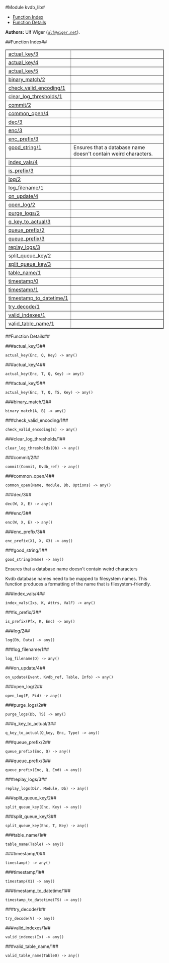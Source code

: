 

#Module kvdb_lib#
* [Function Index](#index)
* [Function Details](#functions)


__Authors:__ Ulf Wiger ([`ulf@wiger.net`](mailto:ulf@wiger.net)).<a name="index"></a>

##Function Index##


<table width="100%" border="1" cellspacing="0" cellpadding="2" summary="function index"><tr><td valign="top"><a href="#actual_key-3">actual_key/3</a></td><td></td></tr><tr><td valign="top"><a href="#actual_key-4">actual_key/4</a></td><td></td></tr><tr><td valign="top"><a href="#actual_key-5">actual_key/5</a></td><td></td></tr><tr><td valign="top"><a href="#binary_match-2">binary_match/2</a></td><td></td></tr><tr><td valign="top"><a href="#check_valid_encoding-1">check_valid_encoding/1</a></td><td></td></tr><tr><td valign="top"><a href="#clear_log_thresholds-1">clear_log_thresholds/1</a></td><td></td></tr><tr><td valign="top"><a href="#commit-2">commit/2</a></td><td></td></tr><tr><td valign="top"><a href="#common_open-4">common_open/4</a></td><td></td></tr><tr><td valign="top"><a href="#dec-3">dec/3</a></td><td></td></tr><tr><td valign="top"><a href="#enc-3">enc/3</a></td><td></td></tr><tr><td valign="top"><a href="#enc_prefix-3">enc_prefix/3</a></td><td></td></tr><tr><td valign="top"><a href="#good_string-1">good_string/1</a></td><td>Ensures that a database name doesn't contain weird characters.</td></tr><tr><td valign="top"><a href="#index_vals-4">index_vals/4</a></td><td></td></tr><tr><td valign="top"><a href="#is_prefix-3">is_prefix/3</a></td><td></td></tr><tr><td valign="top"><a href="#log-2">log/2</a></td><td></td></tr><tr><td valign="top"><a href="#log_filename-1">log_filename/1</a></td><td></td></tr><tr><td valign="top"><a href="#on_update-4">on_update/4</a></td><td></td></tr><tr><td valign="top"><a href="#open_log-2">open_log/2</a></td><td></td></tr><tr><td valign="top"><a href="#purge_logs-2">purge_logs/2</a></td><td></td></tr><tr><td valign="top"><a href="#q_key_to_actual-3">q_key_to_actual/3</a></td><td></td></tr><tr><td valign="top"><a href="#queue_prefix-2">queue_prefix/2</a></td><td></td></tr><tr><td valign="top"><a href="#queue_prefix-3">queue_prefix/3</a></td><td></td></tr><tr><td valign="top"><a href="#replay_logs-3">replay_logs/3</a></td><td></td></tr><tr><td valign="top"><a href="#split_queue_key-2">split_queue_key/2</a></td><td></td></tr><tr><td valign="top"><a href="#split_queue_key-3">split_queue_key/3</a></td><td></td></tr><tr><td valign="top"><a href="#table_name-1">table_name/1</a></td><td></td></tr><tr><td valign="top"><a href="#timestamp-0">timestamp/0</a></td><td></td></tr><tr><td valign="top"><a href="#timestamp-1">timestamp/1</a></td><td></td></tr><tr><td valign="top"><a href="#timestamp_to_datetime-1">timestamp_to_datetime/1</a></td><td></td></tr><tr><td valign="top"><a href="#try_decode-1">try_decode/1</a></td><td></td></tr><tr><td valign="top"><a href="#valid_indexes-1">valid_indexes/1</a></td><td></td></tr><tr><td valign="top"><a href="#valid_table_name-1">valid_table_name/1</a></td><td></td></tr></table>


<a name="functions"></a>

##Function Details##

<a name="actual_key-3"></a>

###actual_key/3##


`actual_key(Enc, Q, Key) -> any()`

<a name="actual_key-4"></a>

###actual_key/4##


`actual_key(Enc, T, Q, Key) -> any()`

<a name="actual_key-5"></a>

###actual_key/5##


`actual_key(Enc, T, Q, TS, Key) -> any()`

<a name="binary_match-2"></a>

###binary_match/2##


`binary_match(A, B) -> any()`

<a name="check_valid_encoding-1"></a>

###check_valid_encoding/1##


`check_valid_encoding(E) -> any()`

<a name="clear_log_thresholds-1"></a>

###clear_log_thresholds/1##


`clear_log_thresholds(Db) -> any()`

<a name="commit-2"></a>

###commit/2##


`commit(Commit, Kvdb_ref) -> any()`

<a name="common_open-4"></a>

###common_open/4##


`common_open(Name, Module, Db, Options) -> any()`

<a name="dec-3"></a>

###dec/3##


`dec(W, X, E) -> any()`

<a name="enc-3"></a>

###enc/3##


`enc(W, X, E) -> any()`

<a name="enc_prefix-3"></a>

###enc_prefix/3##


`enc_prefix(X1, X, X3) -> any()`

<a name="good_string-1"></a>

###good_string/1##


`good_string(Name) -> any()`



Ensures that a database name doesn't contain weird characters

Kvdb database names need to be mapped to filesystem names. This function
produces a formatting of the name that is filesystem-friendly.<a name="index_vals-4"></a>

###index_vals/4##


`index_vals(Ixs, K, Attrs, ValF) -> any()`

<a name="is_prefix-3"></a>

###is_prefix/3##


`is_prefix(Pfx, K, Enc) -> any()`

<a name="log-2"></a>

###log/2##


`log(Db, Data) -> any()`

<a name="log_filename-1"></a>

###log_filename/1##


`log_filename(D) -> any()`

<a name="on_update-4"></a>

###on_update/4##


`on_update(Event, Kvdb_ref, Table, Info) -> any()`

<a name="open_log-2"></a>

###open_log/2##


`open_log(F, Pid) -> any()`

<a name="purge_logs-2"></a>

###purge_logs/2##


`purge_logs(Db, TS) -> any()`

<a name="q_key_to_actual-3"></a>

###q_key_to_actual/3##


`q_key_to_actual(Q_key, Enc, Type) -> any()`

<a name="queue_prefix-2"></a>

###queue_prefix/2##


`queue_prefix(Enc, Q) -> any()`

<a name="queue_prefix-3"></a>

###queue_prefix/3##


`queue_prefix(Enc, Q, End) -> any()`

<a name="replay_logs-3"></a>

###replay_logs/3##


`replay_logs(Dir, Module, Db) -> any()`

<a name="split_queue_key-2"></a>

###split_queue_key/2##


`split_queue_key(Enc, Key) -> any()`

<a name="split_queue_key-3"></a>

###split_queue_key/3##


`split_queue_key(Enc, T, Key) -> any()`

<a name="table_name-1"></a>

###table_name/1##


`table_name(Table) -> any()`

<a name="timestamp-0"></a>

###timestamp/0##


`timestamp() -> any()`

<a name="timestamp-1"></a>

###timestamp/1##


`timestamp(X1) -> any()`

<a name="timestamp_to_datetime-1"></a>

###timestamp_to_datetime/1##


`timestamp_to_datetime(TS) -> any()`

<a name="try_decode-1"></a>

###try_decode/1##


`try_decode(V) -> any()`

<a name="valid_indexes-1"></a>

###valid_indexes/1##


`valid_indexes(Ix) -> any()`

<a name="valid_table_name-1"></a>

###valid_table_name/1##


`valid_table_name(Table0) -> any()`

